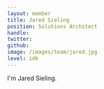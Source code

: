 ```yaml
---
layout: member
title: Jared Sieling
position: Solutions Architect
handle:
twitter:
github:
image: /images/team/jared.jpg
level: idk
---
```

I'm Jared Sieling.
